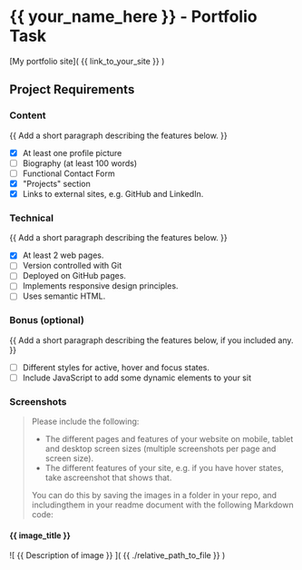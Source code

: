 # {{ your_name_here }} - Portfolio Task

[My portfolio site]( {{ link_to_your_site }} )

## Project Requirements

### Content
{{ Add a short paragraph describing the features below. }}
- [x] At least one profile picture
- [ ] Biography (at least 100 words)
- [ ] Functional Contact Form
- [x] "Projects" section
- [x] Links to external sites, e.g. GitHub and LinkedIn.

### Technical
{{ Add a short paragraph describing the features below. }}
- [x] At least 2 web pages.
- [ ] Version controlled with Git
- [ ] Deployed on GitHub pages.
- [ ] Implements responsive design principles.
- [ ] Uses semantic HTML.

### Bonus (optional)
{{ Add a short paragraph describing the features below, if you included any. }}
- [ ] Different styles for active, hover and focus states.
- [ ] Include JavaScript to add some dynamic elements to your sit

### Screenshots
> Please include the following:
> - The different pages and features of your website on mobile, tablet and desktop screen sizes (multiple screenshots per page and screen size).
> - The different features of your site, e.g. if you have hover states, take ascreenshot that shows that.
>
> You can do this by saving the images in a folder in your repo, and includingthem in your readme document with the following Markdown code:

#### {{ image_title }}
![ {{ Description of image }} ]( {{ ./relative_path_to_file }} )